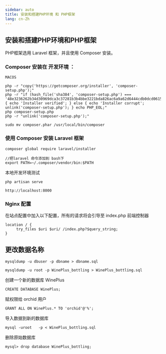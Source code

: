 ```yaml
---
sidebar: auto
title: 安装和搭建PHP环境 和 PHP框架
lang: cn-Zh
---
```



## 安装和搭建PHP环境和PHP框架

PHP框架选用 Laravel 框架，并且使用 Composer 安装。

### Composer 安装在 开发环境 ： 
```
MACOS

php -r "copy('https://getcomposer.org/installer', 'composer-setup.php');"
php -r "if (hash_file('sha384', 'composer-setup.php') === '48e3236262b34d30969dca3c37281b3b4bbe3221bda826ac6a9a62d6444cdb0dcd0615698a5cbe587c3f0fe57a54d8f5') { echo 'Installer verified'; } else { echo 'Installer corrupt'; unlink('composer-setup.php'); } echo PHP_EOL;"
php composer-setup.php
php -r "unlink('composer-setup.php');"

sudo mv composer.phar /usr/local/bin/composer 

``` 
### 使用 Composer 安装 Laravel 框架


```
composer global require laravel/installer

//把laravel 命令添加到 bash下
export PATH=~/.composer/vendor/bin:$PATH

```

本地开发环境测试
```
php artisan serve

http://localhost:8000

```
### Nginx 配置

在站点配置中加入以下配置，所有的请求将会引导至 index.php 前端控制器

```
location / {
     try_files $uri $uri/ /index.php?$query_string;
}

```



## 更改数据名称

```
mysqldump -u dbuser -p dbname > dbname.sql

mysqldump -u root -p WinePlus_bottling > WinePlus_bottling.sql
```
创建一个新的数据库 WinePlus

```
CREATE DATABASE WinePlus;
```
赋权限给 orchid 用户
```
GRANT ALL ON WinePlus.* TO 'orchid'@'%';
```
导入数据到新的数据库

```
mysql -uroot   -p < WinePlus_bottling.sql
```
删除原始数据库
```
mysql> drop database WinePlus_bottling;
```
